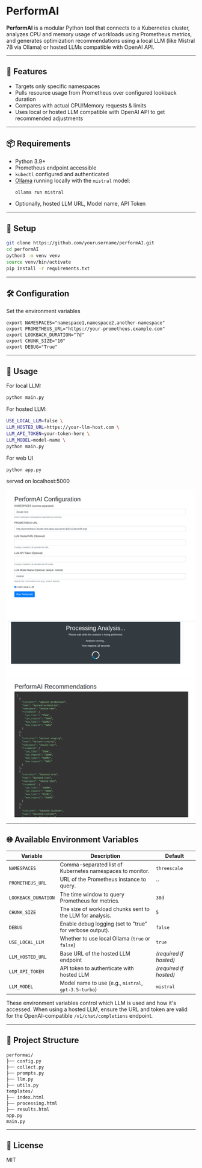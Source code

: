 # PerformAI

**PerformAI** is a modular Python tool that connects to a Kubernetes cluster, analyzes CPU and memory usage of workloads using Prometheus metrics, and generates optimization recommendations using a local LLM (like Mistral 7B via Ollama) or hosted LLMs compatible with OpenAI API.

---

## 🚀 Features
- Targets only specific namespaces
- Pulls resource usage from Prometheus over configured lookback duration
- Compares with actual CPU/Memory requests & limits
- Uses local or hosted LLM compatible with OpenAI API to get recommended adjustments

---

## 📦 Requirements
- Python 3.9+
- Prometheus endpoint accessible
- `kubectl` configured and authenticated
- [Ollama](https://ollama.com/) running locally with the `mistral` model:
  ```bash
  ollama run mistral
  ```
- Optionally, hosted LLM URL, Model name, API Token

---

## 🔧 Setup
```bash
git clone https://github.com/yourusername/performAI.git
cd performAI
python3 -m venv venv
source venv/bin/activate
pip install -r requirements.txt
```

---

## 🛠 Configuration
Set the environment variables 
```commandline
export NAMESPACES="namespace1,namespace2,another-namespace"
export PROMETHEUS_URL="https://your-prometheus.example.com"
export LOOKBACK_DURATION="7d"
export CHUNK_SIZE="10"
export DEBUG="True"
```

---

## 🧠 Usage

For local LLM: 
```bash
python main.py
```
For hosted LLM:
```bash
USE_LOCAL_LLM=false \
LLM_HOSTED_URL=https://your-llm-host.com \
LLM_API_TOKEN=your-token-here \
LLM_MODEL=model-name \
python main.py
```
For web UI
```bash
python app.py
```
served on localhost:5000

![UI screen](./img/performAI.png)
![UI processing](./img/processing.png)
![UI results](./img/Results.png)

---

## 🌐 Available Environment Variables

| Variable           | Description                                              | Default          |
|--------------------|----------------------------------------------------------|------------------|
| `NAMESPACES`       | Comma-separated list of Kubernetes namespaces to monitor.| `threescale`     |
| `PROMETHEUS_URL`   | URL of the Prometheus instance to query.                 | ``               |
| `LOOKBACK_DURATION`| The time window to query Prometheus for metrics.         | `30d`            |
| `CHUNK_SIZE`       | The size of workload chunks sent to the LLM for analysis.| `5`              |
| `DEBUG`            | Enable debug logging (set to "true" for verbose output). | `false`          |
| `USE_LOCAL_LLM`    | Whether to use local Ollama (`true` or `false`)          | `true`           |
| `LLM_HOSTED_URL`   | Base URL of the hosted LLM endpoint                      | *(required if hosted)* |
| `LLM_API_TOKEN`    | API token to authenticate with hosted LLM                | *(required if hosted)* |
| `LLM_MODEL`        | Model name to use (e.g., `mistral`, `gpt-3.5-turbo`)     | `mistral`        |

These environment variables control which LLM is used and how it's accessed. When using a hosted LLM, ensure the URL and token are valid for the OpenAI-compatible `/v1/chat/completions` endpoint.

---

## 📂 Project Structure
```
performai/
├── config.py
├── collect.py
├── prompts.py
├── llm.py
├── utils.py  
templates/
├── index.html
├── processing.html
├── results.html     
app.py
main.py
```

---

## 📜 License
MIT
